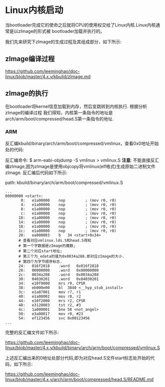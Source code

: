 Linux内核启动
========================================

当bootloader完成它的使命之后就将CPU的使用权交给了Linux内核.Linux内核通常是以zImage的形式被
bootloader加载并执行的。

我们先来研究下zImage的生成过程及其组成部分，如下所示:

zImage编译过程
----------------------------------------

https://github.com/leeminghao/doc-linux/blob/master/4.x.y/kbuild/zImage.md

zImage的执行
----------------------------------------

在bootloader将kernel信息加载到内存，然后变跳转到内核执行. 根据分析zImage的编译过程
我们得知，内核第一条指令的地址是arch/arm/boot/compressed/head.S第一条指令的地址.

### ARM

反汇编kbuild/binary/arch/arm/boot/compressed/vmlinux，查看0x0地址开始处的代码:

反汇编命令: $ arm-eabi-objdump -S vmlinux > vmlinux.S
**注意**: 不能直接反汇编zImage,因为zImage是使用objcopy将vmlinux(elf格式)生成原始二进制文件zImage.
反汇编后代码如下所示:

path: kbuild/binary/arch/arm/boot/compressed/vmlinux.S
```
...
00000000 <start>:
       0:	e1a00000 	nop			; (mov r0, r0)
       4:	e1a00000 	nop			; (mov r0, r0)
       8:	e1a00000 	nop			; (mov r0, r0)
       c:	e1a00000 	nop			; (mov r0, r0)
      10:	e1a00000 	nop			; (mov r0, r0)
      14:	e1a00000 	nop			; (mov r0, r0)
      18:	e1a00000 	nop			; (mov r0, r0)
      1c:	e1a00000 	nop			; (mov r0, r0)
      20:	ea000003 	b	34 <start+0x34>
      # 查看对应vmlinux.lds.S和head.S得知
      # 第一个字数据是zImage的魔数;
      # 第二个对应start地址;
      # 第三个为_edata的值为0x0034a288.即对应zImage的大小.
      # 第四个为字节顺序标志.
      24:	016f2818 	.word	0x016f2818
      28:	00000000 	.word	0x00000000
      2c:	0034a288 	.word	0x0034a288
      30:	04030201 	.word	0x04030201
      34:	e10f9000 	mrs	r9, CPSR
      38:	eb000e00 	bl	3840 <__hyp_stub_install>
      3c:	e1a07001 	mov	r7, r1
      40:	e1a08002 	mov	r8, r2
      44:	e10f2000 	mrs	r2, CPSR
      48:	e3120003 	tst	r2, #3
      4c:	1a000001 	bne	58 <not_angel>
      50:	e3a00017 	mov	r0, #23
      54:	ef123456 	svc	0x00123456
...
```

完整的反汇编文件如下所示:

https://github.com/leeminghao/doc-linux/blob/master/4.x.y/kbuild/binary/arch/arm/boot/compressed/vmlinux.S

上述反汇编出来的0地址处部分代码,即为对应head.S文件start标志处开始的代码，如下所示:

https://github.com/leeminghao/doc-linux/blob/master/4.x.y/arch/arm/boot/compressed/head.S/README.md
